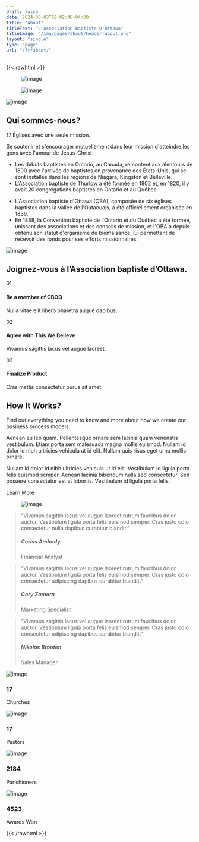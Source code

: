 ```yaml
---
draft: false
date: 2024-08-03T19:02:46-04:00
title: "About"
titleText: "L'Association Baptiste D'Ottawa"
titleImage: "/img/pages/about/header-about.png"
layout: "single"
type: "page"
url: "/fr/about/"
---
```


{{< rawhtml >}}
  <section class="wrapper !bg-[#ffffff]  angled upper-end lower-end relative border-0 before:top-[-4rem] before:border-l-transparent before:border-r-[100vw] before:border-t-[4rem] before:border-[#fefefe] before:content-[''] before:block before:absolute before:z-0 before:!border-y-transparent before:border-0 before:border-solid before:right-0 after:bottom-[-4rem] after:border-l-transparent after:border-r-[100vw] after:border-b-[4rem] after:border-[#fefefe] after:content-[''] after:block after:absolute after:z-0 after:!border-y-transparent after:border-0 after:border-solid after:right-0">
    <div class="container py-[4.5rem] xl:!py-24 lg:!py-24 md:!py-24">
      <div class="flex flex-wrap mx-[-15px] xl:mx-[-35px] lg:mx-[-20px] mt-[-50px] !mb-[4.5rem] xl:!mb-[7rem] lg:!mb-[7rem] md:!mb-[7rem] items-center">
        <div class="xl:w-6/12 lg:w-6/12 w-full flex-[0_0_auto] xl:px-[35px] lg:px-[20px] px-[15px] mt-[50px] max-w-full !relative xl:!order-2 lg:!order-2">
          <div class="shape bg-dot primary bg-[radial-gradient(#3f78e0_2px,transparent_2.5px)] rellax !w-[6rem] !h-[10rem] absolute z-[1] opacity-50" data-rellax-speed="1" style="top: 3rem; left: 5.5rem"></div>
          <div class="flex flex-wrap !relative overlap-grid-2">
            <div class="item xl:w-[70%] xl:z-[3] xl:ml-[30%] xl:mt-0 lg:w-[70%] lg:z-[3] lg:ml-[30%] lg:mt-0 md:w-[70%] md:z-[3] md:ml-[30%] md:mt-0">
              <figure class="!rounded-[.4rem] shadow-[0_0_1.25rem_rgba(30,34,40,0.04)] relative"><img class="!rounded-[.4rem] " src="/img/pages/about/about-1.png" alt="image"></figure>
            </div>
            <div class="item xl:w-[55%] xl:mt-[-45%] xl:z-[4] xl:ml-0 lg:w-[55%] lg:mt-[-45%] lg:z-[4] lg:ml-0 md:w-[55%] md:mt-[-45%] md:z-[4] md:ml-0">
              <figure class="!rounded-[.4rem] shadow-[0_0_1.25rem_rgba(30,34,40,0.04)] relative"><img class="!rounded-[.4rem] " src="/img/pages/about/about-2.png" alt="image"></figure>
            </div>
          </div>
        </div>
        <!--/column -->
        <div class="xl:w-6/12 lg:w-6/12 w-full flex-[0_0_auto] xl:px-[35px] lg:px-[20px] px-[15px] mt-[50px] max-w-full">
          <img src="/img/icons/lineal/megaphone.svg" class="svg-inject icon-svg icon-svg-md !w-[2.6rem] !h-[2.6rem] mb-4" alt="image">
          <h2 class="text-[calc(1.305rem_+_0.66vw)] font-bold xl:text-[1.8rem] leading-[1.3] !mb-3">Qui sommes-nous?</h2>
          <p class="lead !text-[1.05rem] !leading-[1.6] font-medium">17 Églises avec une seule mission.</p>
          <p class="!mb-6">Se soutenir et s'encourager mutuellement dans leur mission d'atteindre les gens avec l'amour de Jésus-Christ.</p>
          <div class="flex flex-wrap mx-[-15px] mt-[-15px] xl:mx-[-20px]">
            <div class="xl:w-6/12 w-full flex-[0_0_auto] mt-[15px] xl:px-[20px] px-[15px] max-w-full">
              <ul class="pl-0 list-none bullet-bg bullet-soft-primary  !mb-0">
                <li class="relative pl-6"><span><i class="uil uil-check w-4 h-4 text-[0.8rem] leading-none tracking-[normal] !text-center flex justify-center items-center bg-[#dce7f9] text-[#3f78e0] rounded-[100%] top-[0.2rem] before:content-['\e9dd'] before:align-middle before:table-cell absolute left-0"></i></span><span>Les débuts baptistes en Ontario, au Canada, remontent aux alentours de 1800 avec l'arrivée de baptistes en provenance des États-Unis, qui se sont installés dans les régions de Niagara, Kingston et Belleville.</span></li>
                <li class="relative pl-6 mt-3"><span><i class="uil uil-check w-4 h-4 text-[0.8rem] leading-none tracking-[normal] !text-center flex justify-center items-center bg-[#dce7f9] text-[#3f78e0] rounded-[100%] top-[0.2rem] before:content-['\e9dd'] before:align-middle before:table-cell absolute left-0"></i></span><span>L'Association baptiste de Thurlow a été formée en 1802 et, en 1820, il y avait 20 congrégations baptistes en Ontario et au Québec.</span></li>
              </ul>
            </div>
            <!--/column -->
            <div class="xl:w-6/12 w-full flex-[0_0_auto] mt-[15px] xl:px-[20px] px-[15px] max-w-full">
              <ul class="pl-0 list-none bullet-bg bullet-soft-primary  !mb-0">
                <li class="relative pl-6"><span><i class="uil uil-check w-4 h-4 text-[0.8rem] leading-none tracking-[normal] !text-center flex justify-center items-center bg-[#dce7f9] text-[#3f78e0] rounded-[100%] top-[0.2rem] before:content-['\e9dd'] before:align-middle before:table-cell absolute left-0"></i></span><span>L'Association baptiste d'Ottawa (OBA), composée de six églises baptistes dans la vallée de l'Outaouais, a été officiellement organisée en 1836.</span></li>
                <li class="relative pl-6 mt-3"><span><i class="uil uil-check w-4 h-4 text-[0.8rem] leading-none tracking-[normal] !text-center flex justify-center items-center bg-[#dce7f9] text-[#3f78e0] rounded-[100%] top-[0.2rem] before:content-['\e9dd'] before:align-middle before:table-cell absolute left-0"></i></span><span>En 1888, la Convention baptiste de l'Ontario et du Québec a été formée, unissant des associations et des conseils de mission, et l'OBA a depuis obtenu son statut d'organisme de bienfaisance, lui permettant de recevoir des fonds pour ses efforts missionnaires.</span></li>
              </ul>
            </div>
            <!--/column -->
          </div>
          <!--/.row -->
        </div>
        <!--/column -->
      </div>
      <!--/.row -->
      <div class="flex flex-wrap mx-[-15px] mb-5">
        <div class="md:w-10/12 lg:w-10/12 xl:w-8/12 xxl:w-7/12 w-full flex-[0_0_auto] px-[15px] max-w-full !mx-auto !text-center">
          <img src="/img/icons/lineal/list.svg" class="svg-inject icon-svg icon-svg-md !w-[2.6rem] !h-[2.6rem] mb-4 m-[0_auto]" alt="image">
          <h2 class="text-[calc(1.305rem_+_0.66vw)] font-bold xl:text-[1.8rem] !leading-[1.3] mb-4 xl:!px-[4.5rem] lg:!px-[4.5rem]">Joignez-vous à l’Association baptiste d’Ottawa.</h2>
        </div>
        <!-- /column -->
      </div>
      <!-- /.row -->
      <div class="flex flex-wrap mx-[-15px] xl:mx-[-35px] lg:mx-[-20px] mt-[-50px] items-center">
        <div class="xl:w-6/12 lg:w-6/12 w-full flex-[0_0_auto] xl:px-[35px] lg:px-[20px] px-[15px] mt-[50px] max-w-full xl:!order-2 lg:!order-2">
          <div class="card xl:!mr-6 lg:!mr-6">
            <div class="card-body p-6">
              <div class="flex flex-row">
                <div>
                  <span class="icon btn btn-circle btn-lg btn-soft-primary pointer-events-none !mr-4 xl:text-[1.3rem] !w-12 !h-12 text-[calc(1.255rem_+_0.06vw)] inline-flex items-center justify-center leading-none !p-0 !rounded-[100%]"><span class="number table-cell text-center align-middle text-[1.1rem] font-bold m-[0_auto]">01</span></span>
                </div>
                <div>
                  <h4 class="!mb-1">Be a member of CBOQ</h4>
                  <p class="!mb-0">Nulla vitae elit libero pharetra augue dapibus.</p>
                </div>
              </div>
            </div>
            <!--/.card-body -->
          </div>
          <!--/.card -->
          <div class="card mt-6 xl:!ml-16 lg:!ml-16">
            <div class="card-body p-6">
              <div class="flex flex-row">
                <div>
                  <span class="icon btn btn-circle btn-lg btn-soft-primary pointer-events-none !mr-4 xl:text-[1.3rem] !w-12 !h-12 text-[calc(1.255rem_+_0.06vw)] inline-flex items-center justify-center leading-none !p-0 !rounded-[100%]"><span class="number table-cell text-center align-middle text-[1.1rem] font-bold m-[0_auto]">02</span></span>
                </div>
                <div>
                  <h4 class="!mb-1">Agree with This We Believe</h4>
                  <p class="!mb-0">Vivamus sagittis lacus vel augue laoreet.</p>
                </div>
              </div>
            </div>
            <!--/.card-body -->
          </div>
          <!--/.card -->
          <div class="card mt-6 xl:mx-6 lg:mx-6">
            <div class="card-body p-6">
              <div class="flex flex-row">
                <div>
                  <span class="icon btn btn-circle btn-lg btn-soft-primary pointer-events-none !mr-4 xl:text-[1.3rem] !w-12 !h-12 text-[calc(1.255rem_+_0.06vw)] inline-flex items-center justify-center leading-none !p-0 !rounded-[100%]"><span class="number table-cell text-center align-middle text-[1.1rem] font-bold m-[0_auto]">03</span></span>
                </div>
                <div>
                  <h4 class="!mb-1">Finalize Product</h4>
                  <p class="!mb-0">Cras mattis consectetur purus sit amet.</p>
                </div>
              </div>
            </div>
            <!--/.card-body -->
          </div>
          <!--/.card -->
        </div>
        <!--/column -->
        <div class="xl:w-6/12 lg:w-6/12 w-full flex-[0_0_auto] xl:px-[35px] lg:px-[20px] px-[15px] mt-[50px] max-w-full">
          <h2 class="text-[calc(1.265rem_+_0.18vw)] font-bold xl:text-[1.4rem] leading-[1.35] !mb-3">How It Works?</h2>
          <p class="lead text-[1rem] xl:pr-5 lg:pr-5">Find out everything you need to know and more about how we create our business process models.</p>
          <p>Aenean eu leo quam. Pellentesque ornare sem lacinia quam venenatis vestibulum. Etiam porta sem malesuada magna mollis euismod. Nullam id dolor id nibh ultricies vehicula ut id elit. Nullam quis risus eget urna mollis ornare.</p>
          <p class="!mb-6">Nullam id dolor id nibh ultricies vehicula ut id elit. Vestibulum id ligula porta felis euismod semper. Aenean lacinia bibendum nulla sed consectetur. Sed posuere consectetur est at lobortis. Vestibulum id ligula porta felis.</p>
          <a href="#" class="btn btn-primary text-white !bg-[#3f78e0] border-[#3f78e0] hover:text-white hover:bg-[#3f78e0] hover:border-[#3f78e0] focus:shadow-[rgba(92,140,229,1)] active:text-white active:bg-[#3f78e0] active:border-[#3f78e0] disabled:text-white disabled:bg-[#3f78e0] disabled:border-[#3f78e0] !rounded-[50rem] !mb-0 hover:translate-y-[-0.15rem] hover:shadow-[0_0.25rem_0.75rem_rgba(30,34,40,0.15)]">Learn More</a>
        </div>
        <!--/column -->
      </div>
      <!--/.row -->
    </div>
    <!-- /.container -->
  </section>
  <!-- /section -->
  <section class="wrapper !bg-[#edf2fc]">
    <div class="container pt-24 pb-[4.5rem] xl:pb-0 lg:pb-0 md:pb-0">
      <div class="flex flex-wrap mx-[-15px] lg:mx-[-20px] xl:mx-0 items-center">
        <div class="md:w-5/12 lg:w-5/12 xl:w-4/12 w-full flex-[0_0_auto] px-[15px] lg:px-[20px] xl:px-0 max-w-full xl:!ml-[8.33333333%] xsm:!hidden sm:!hidden md:!hidden xl:!flex lg:!flex !relative !self-end">
          <div class="shape !rounded-[50%] !bg-[#e0e9fa] rellax !w-[12.5rem] !h-[12.5rem] hidden xl:block lg:block z-[1] absolute" data-rellax-speed="1" style="top: 7rem; left: 1rem"></div>
          <figure class=" relative z-[2]"><img class="w-full max-w-full !h-auto" src="/img/photos/co1.png" alt="image"></figure>
        </div>
        <!--/column -->
        <div class="md:w-7/12 lg:w-6/12 xl:w-6/12 xxl:w-5/12 w-full flex-[0_0_auto] px-[15px] lg:px-[20px] xl:px-0 max-w-full xl:!ml-[8.33333333%]">
          <div class="swiper-container dots-start dots-closer xl:!mt-10 lg:!mt-10 md:!mt-10 xl:!mb-20 lg:!mb-20 md:!mb-20 relative !z-10" data-margin="30" data-dots="true">
            <div class="swiper">
              <div class="swiper-wrapper">
                <div class="swiper-slide">
                  <blockquote class="icon relative p-0 border-0 text-[1rem] leading-[1.7] font-medium m-[0_0_1rem] before:content-['\201d'] before:absolute before:top-[-1.5rem] before:left-[-0.9rem] before:text-[rgba(52,63,82,0.05)] before:text-[10rem] before:leading-none before:z-[1]">
                    <p>“Vivamus sagittis lacus vel augue laoreet rutrum faucibus dolor auctor. Vestibulum ligula porta felis euismod semper. Cras justo odio consectetur nulla dapibus curabitur blandit.”</p>
                    <div class="flex items-center text-left">
                      <div class="info !pl-0">
                        <h5 class="!mb-1 text-[.95rem] !leading-[1.5]">Coriss Ambady</h5>
                        <p class="!mb-0 text-[0.8rem]">Financial Analyst</p>
                      </div>
                    </div>
                  </blockquote>
                </div>
                <!--/.swiper-slide -->
                <div class="swiper-slide">
                  <blockquote class="icon relative p-0 border-0 text-[1rem] leading-[1.7] font-medium m-[0_0_1rem] before:content-['\201d'] before:absolute before:top-[-1.5rem] before:left-[-0.9rem] before:text-[rgba(52,63,82,0.05)] before:text-[10rem] before:leading-none before:z-[1]">
                    <p>“Vivamus sagittis lacus vel augue laoreet rutrum faucibus dolor auctor. Vestibulum ligula porta felis euismod semper. Cras justo odio consectetur adipiscing dapibus curabitur blandit.”</p>
                    <div class="flex items-center text-left">
                      <div class="info !pl-0">
                        <h5 class="!mb-1 text-[.95rem] !leading-[1.5]">Cory Zamora</h5>
                        <p class="!mb-0 text-[0.8rem]">Marketing Specialist</p>
                      </div>
                    </div>
                  </blockquote>
                </div>
                <!--/.swiper-slide -->
                <div class="swiper-slide">
                  <blockquote class="icon relative p-0 border-0 text-[1rem] leading-[1.7] font-medium m-[0_0_1rem] before:content-['\201d'] before:absolute before:top-[-1.5rem] before:left-[-0.9rem] before:text-[rgba(52,63,82,0.05)] before:text-[10rem] before:leading-none before:z-[1]">
                    <p>“Vivamus sagittis lacus vel augue laoreet rutrum faucibus dolor auctor. Vestibulum ligula porta felis euismod semper. Cras justo odio consectetur adipiscing dapibus curabitur blandit.”</p>
                    <div class="flex items-center text-left">
                      <div class="info !pl-0">
                        <h5 class="!mb-1 text-[.95rem] !leading-[1.5]">Nikolas Brooten</h5>
                        <p class="!mb-0 text-[0.8rem]">Sales Manager</p>
                      </div>
                    </div>
                  </blockquote>
                </div>
                <!--/.swiper-slide -->
              </div>
              <!--/.swiper-wrapper -->
            </div>
            <!-- /.swiper -->
          </div>
          <!-- /.swiper-container -->
        </div>
        <!--/column -->
      </div>
      <!--/.row -->
    </div>
    <!-- /.container -->
  </section>
  <!-- /section -->

  <section class="wrapper !bg-[#edf2fc]">
    <div class="container py-[4.5rem] xl:!py-24 lg:!py-24 md:!py-24">
      <div class="flex flex-wrap mx-[-15px] mb-10">
        <div class="xl:w-10/12 w-full flex-[0_0_auto] px-[15px] max-w-full !mx-auto">
          <div class="flex flex-wrap mx-[-15px] items-center counter-wrapper mt-[-30px] !text-center">
            <div class="xl:w-3/12 lg:w-3/12 md:w-3/12 w-full flex-[0_0_auto] px-[15px] max-w-full mt-[30px]">
              <img src="/img/icons/lineal/check.svg" class="svg-inject icon-svg icon-svg-lg text-[#3f78e0] !mb-3 !w-12 !h-12 m-[0_auto]" alt="image">
              <h3 class="counter xl:text-[2rem] text-[calc(1.325rem_+_0.9vw)] tracking-[normal] !leading-none mb-2">17</h3>
              <p class=" text-[0.8rem] font-medium mb-0">Churches</p>
            </div>
            <!--/column -->
            <div class="xl:w-3/12 lg:w-3/12 md:w-3/12 w-full flex-[0_0_auto] px-[15px] max-w-full mt-[30px]">
              <img src="/img/icons/lineal/user.svg" class="svg-inject icon-svg icon-svg-lg text-[#3f78e0] !mb-3 !w-12 !h-12 m-[0_auto]" alt="image">
              <h3 class="counter xl:text-[2rem] text-[calc(1.325rem_+_0.9vw)] tracking-[normal] !leading-none mb-2">17</h3>
              <p class=" text-[0.8rem] font-medium mb-0">Pastors</p>
            </div>
            <!--/column -->
            <div class="xl:w-3/12 lg:w-3/12 md:w-3/12 w-full flex-[0_0_auto] px-[15px] max-w-full mt-[30px]">
              <img src="/img/icons/lineal/briefcase-2.svg" class="svg-inject icon-svg icon-svg-lg text-[#3f78e0] !mb-3 !w-12 !h-12 m-[0_auto]" alt="image">
              <h3 class="counter xl:text-[2rem] text-[calc(1.325rem_+_0.9vw)] tracking-[normal] !leading-none mb-2">2184</h3>
              <p class=" text-[0.8rem] font-medium mb-0">Parishioners</p>
            </div>
            <!--/column -->
            <div class="xl:w-3/12 lg:w-3/12 md:w-3/12 w-full flex-[0_0_auto] px-[15px] max-w-full mt-[30px]">
              <img src="/img/icons/lineal/award-2.svg" class="svg-inject icon-svg icon-svg-lg text-[#3f78e0] !mb-3 !w-12 !h-12 m-[0_auto]" alt="image">
              <h3 class="counter xl:text-[2rem] text-[calc(1.325rem_+_0.9vw)] tracking-[normal] !leading-none mb-2">4523</h3>
              <p class=" text-[0.8rem] font-medium mb-0">Awards Won</p>
            </div>
            <!--/column -->
          </div>
          <!--/.row -->
        </div>
        <!-- /column -->
      </div>
      <!-- /.row -->
    </div>
    <!-- /.container -->
  </section>
  <!-- /section -->
{{< /rawhtml >}}